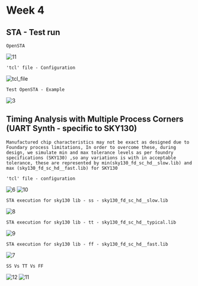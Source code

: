 # Week 4

## STA - Test run

```OpenSTA```

![11](https://github.com/adhiiiii/Hardware-Design---VLSI/assets/47310995/d81cb47c-ee9d-4b86-bd13-28d88388b69f)

``` 'tcl' file - Configuration ```

![tcl_file](https://github.com/adhiiiii/Hardware-Design---VLSI/assets/47310995/49e99aa4-f079-453e-8557-3be677fab7a5)

``` Test OpenSTA - Example ```

![3](https://github.com/adhiiiii/Hardware-Design---VLSI/assets/47310995/da3ed21a-2990-4e44-b9f5-b0dbaf3403b8)

 ## Timing Analysis with Multiple Process Corners (UART Synth - specific to SKY130)
```Manufactured chip characteristics may not be exact as designed due to Foundary process limitations, In order to overcome these, during design, we simulate min and max tolerance levels as per foundry specifications (SKY130) ,so any variations is with in acceptable tolerance, these are represented by min(sky130_fd_sc_hd__slow.lib) and max (sky130_fd_sc_hd__fast.lib) for SKY130```


 ``` 'tcl' file - configuration ```
 
![6](https://github.com/adhiiiii/Hardware-Design---VLSI/assets/47310995/24260f71-cb1a-4a7b-96c7-c721be76fa36)
![10](https://github.com/adhiiiii/Hardware-Design---VLSI/assets/47310995/c92fd683-2c96-4c7d-879f-107709a7f098) 

``` STA execution for sky130 lib - ss - sky130_fd_sc_hd__slow.lib ```


![8](https://github.com/adhiiiii/Hardware-Design---VLSI/assets/47310995/b1292794-72b5-4dd8-bcab-ca87fcaa7fcd)


``` STA execution for sky130 lib - tt - sky130_fd_sc_hd__typical.lib ```

![9](https://github.com/adhiiiii/Hardware-Design---VLSI/assets/47310995/c800b3a8-fe7b-4f03-af92-afb4eea8f16f)

``` STA execution for sky130 lib - ff - sky130_fd_sc_hd__fast.lib ```

 ![7](https://github.com/adhiiiii/Hardware-Design---VLSI/assets/47310995/77c52138-d112-415c-9edf-3d9dae6d72c5)

``` SS Vs TT Vs FF ```

![12](https://github.com/adhiiiii/Hardware-Design---VLSI/assets/47310995/5c036e93-e0fc-4523-ac26-c49b3b96a9c7)
![11](https://github.com/adhiiiii/Hardware-Design---VLSI/assets/47310995/387a3586-91dc-48e8-87a5-df4d35912e4a)

